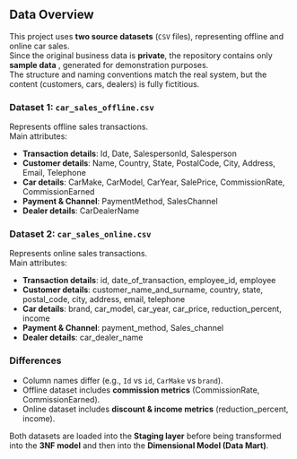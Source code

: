 ## Data Overview  

This project uses **two source datasets** (`CSV` files), representing offline and online car sales.  
Since the original business data is **private**, the repository contains only **sample data** , generated for demonstration purposes.  
The structure and naming conventions match the real system, but the content (customers, cars, dealers) is fully fictitious.

### Dataset 1: `car_sales_offline.csv`
Represents offline sales transactions.  
Main attributes:
- **Transaction details**: Id, Date, SalespersonId, Salesperson  
- **Customer details**: Name, Country, State, PostalCode, City, Address, Email, Telephone  
- **Car details**: CarMake, CarModel, CarYear, SalePrice, CommissionRate, CommissionEarned  
- **Payment & Channel**: PaymentMethod, SalesChannel  
- **Dealer details**: CarDealerName  

### Dataset 2: `car_sales_online.csv`
Represents online sales transactions.  
Main attributes:
- **Transaction details**: id, date_of_transaction, employee_id, employee  
- **Customer details**: customer_name_and_surname, country, state, postal_code, city, address, email, telephone  
- **Car details**: brand, car_model, car_year, car_price, reduction_percent, income  
- **Payment & Channel**: payment_method, Sales_channel  
- **Dealer details**: car_dealer_name  

### Differences
- Column names differ (e.g., `Id` vs `id`, `CarMake` vs `brand`).  
- Offline dataset includes **commission metrics** (CommissionRate, CommissionEarned).  
- Online dataset includes **discount & income metrics** (reduction_percent, income).  

Both datasets are loaded into the **Staging layer** before being transformed into the **3NF model** and then into the **Dimensional Model (Data Mart)**.
